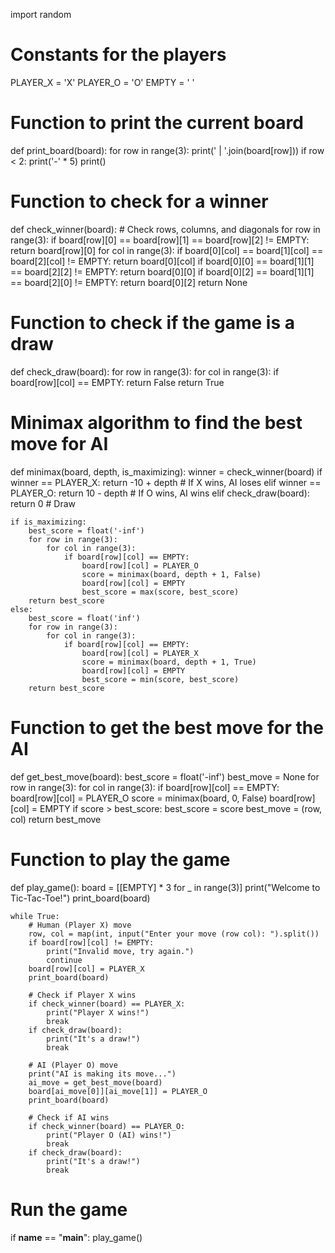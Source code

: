 import random

# Constants for the players
PLAYER_X = 'X'
PLAYER_O = 'O'
EMPTY = ' '

# Function to print the current board
def print_board(board):
    for row in range(3):
        print(' | '.join(board[row]))
        if row < 2:
            print('-' * 5)
    print()

# Function to check for a winner
def check_winner(board):
    # Check rows, columns, and diagonals
    for row in range(3):
        if board[row][0] == board[row][1] == board[row][2] != EMPTY:
            return board[row][0]
    for col in range(3):
        if board[0][col] == board[1][col] == board[2][col] != EMPTY:
            return board[0][col]
    if board[0][0] == board[1][1] == board[2][2] != EMPTY:
        return board[0][0]
    if board[0][2] == board[1][1] == board[2][0] != EMPTY:
        return board[0][2]
    return None

# Function to check if the game is a draw
def check_draw(board):
    for row in range(3):
        for col in range(3):
            if board[row][col] == EMPTY:
                return False
    return True

# Minimax algorithm to find the best move for AI
def minimax(board, depth, is_maximizing):
    winner = check_winner(board)
    if winner == PLAYER_X:
        return -10 + depth  # If X wins, AI loses
    elif winner == PLAYER_O:
        return 10 - depth  # If O wins, AI wins
    elif check_draw(board):
        return 0  # Draw

    if is_maximizing:
        best_score = float('-inf')
        for row in range(3):
            for col in range(3):
                if board[row][col] == EMPTY:
                    board[row][col] = PLAYER_O
                    score = minimax(board, depth + 1, False)
                    board[row][col] = EMPTY
                    best_score = max(score, best_score)
        return best_score
    else:
        best_score = float('inf')
        for row in range(3):
            for col in range(3):
                if board[row][col] == EMPTY:
                    board[row][col] = PLAYER_X
                    score = minimax(board, depth + 1, True)
                    board[row][col] = EMPTY
                    best_score = min(score, best_score)
        return best_score

# Function to get the best move for the AI
def get_best_move(board):
    best_score = float('-inf')
    best_move = None
    for row in range(3):
        for col in range(3):
            if board[row][col] == EMPTY:
                board[row][col] = PLAYER_O
                score = minimax(board, 0, False)
                board[row][col] = EMPTY
                if score > best_score:
                    best_score = score
                    best_move = (row, col)
    return best_move

# Function to play the game
def play_game():
    board = [[EMPTY] * 3 for _ in range(3)]
    print("Welcome to Tic-Tac-Toe!")
    print_board(board)

    while True:
        # Human (Player X) move
        row, col = map(int, input("Enter your move (row col): ").split())
        if board[row][col] != EMPTY:
            print("Invalid move, try again.")
            continue
        board[row][col] = PLAYER_X
        print_board(board)
        
        # Check if Player X wins
        if check_winner(board) == PLAYER_X:
            print("Player X wins!")
            break
        if check_draw(board):
            print("It's a draw!")
            break
        
        # AI (Player O) move
        print("AI is making its move...")
        ai_move = get_best_move(board)
        board[ai_move[0]][ai_move[1]] = PLAYER_O
        print_board(board)
        
        # Check if AI wins
        if check_winner(board) == PLAYER_O:
            print("Player O (AI) wins!")
            break
        if check_draw(board):
            print("It's a draw!")
            break

# Run the game
if __name__ == "__main__":
    play_game()
